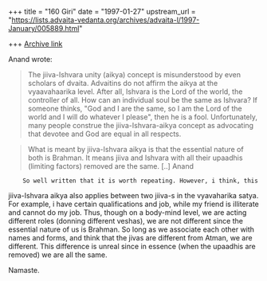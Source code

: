 +++
title = "160 Giri"
date = "1997-01-27"
upstream_url = "https://lists.advaita-vedanta.org/archives/advaita-l/1997-January/005889.html"

+++
[Archive link](https://lists.advaita-vedanta.org/archives/advaita-l/1997-January/005889.html)

Anand wrote:

>   The jiiva-Ishvara unity (aikya) concept is misunderstood by even
>   scholars of
>   dvaita. Advaitins do not affirm the aikya at the vyaavahaarika level.
>   After all, Ishvara is the Lord of the world, the controller of all.
>   How can an individual soul be the same as Ishvara? If someone thinks,
>   "God and I are the same, so I am the Lord of the world and I will do
>   whatever I please", then he is a fool. Unfortunately, many people
>   construe  the jiiva-Ishvara-aikya concept as advocating that devotee
>   and God are equal in all respects.

>   What is meant by jiiva-Ishvara aikya is that the essential nature of
>   both is Brahman. It means jiiva and Ishvara with all their upaadhis
>   (limiting factors) removed are the same.
[..]
>   Anand

        So well written that it is worth repeating. However, i think, this
jiiva-Ishvara aikya also applies between two jiiva-s in the vyavaharika
satya. For example, i have certain qualifications and job, while my friend
is illiterate and cannot do my job. Thus, though on a body-mind level, we
are acting different roles (donning different veshas), we are not
different since the essential nature of us is Brahman.
        So long as we associate each other with names and forms, and think
that the jivas are different from Atman, we are different. This difference
is unreal since in essence (when the upaadhis are removed) we are all the
same.

Namaste.

